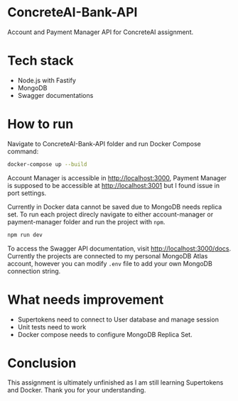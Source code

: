 # ConcreteAI-Bank-API

Account and Payment Manager API for ConcreteAI assignment.

# Tech stack

- Node.js with Fastify
- MongoDB
- Swagger documentations

# How to run

Navigate to ConcreteAI-Bank-API folder and run Docker Compose command:

```bash
docker-compose up --build
```

Account Manager is accessible in [http://localhost:3000](http://localhost:3000), Payment Manager is supposed to be accessible at [http://localhost:3001](http://localhost:3001) but I found issue in port settings.

Currently in Docker data cannot be saved due to MongoDB needs replica set. To run each project direcly navigate to either account-manager or payment-manager folder and run the project with `npm`.

```bash
npm run dev
```

To access the Swagger API documentation, visit [http://localhost:3000/docs](http://localhost:3000/docs). Currently the projects are connected to my personal MongoDB Atlas account, however you can modify `.env` file to add your own MongoDB connection string.

# What needs improvement

- Supertokens need to connect to User database and manage session
- Unit tests need to work
- Docker compose needs to configure MongoDB Replica Set.

# Conclusion

This assignment is ultimately unfinished as I am still learning Supertokens and Docker. Thank you for your understanding.
